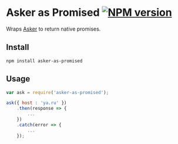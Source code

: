 # Asker as Promised [![NPM version][npm-image]][npm-link]

Wraps [Asker](https://github.com/nodules/asker) to return native promises.

## Install

`npm install asker-as-promised`

## Usage

```js
var ask = require('asker-as-promised');

ask({ host : 'ya.ru' })
    .then(response => {
        ...
    })
    .catch(error => {
        ...
    });
```

[npm-image]: https://img.shields.io/npm/v/asker-as-promised.svg?style=flat
[npm-link]: https://npmjs.org/package/asker-as-promised
